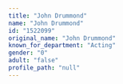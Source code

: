```yaml
---
title: "John Drummond"
name: "John Drummond"
id: "1522099"
original_name: "John Drummond"
known_for_department: "Acting"
gender: "0"
adult: "false"
profile_path: "null"
---
```

